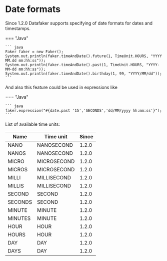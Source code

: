 # Date formats

Since 1.2.0 Datafaker supports specifying of date formats for dates and timestamps.


=== "Java"

    ``` java 
    Faker faker = new Faker();
    System.out.println(faker.timeAndDate().future(1, TimeUnit.HOURS, "YYYY MM.dd mm:hh:ss"));
    System.out.println(faker.timeAndDate().past(1, TimeUnit.HOURS, "YYYY-MM-dd mm:hh:ss"));
    System.out.println(faker.timeAndDate().birthday(1, 99, "YYYY/MM/dd"));
    ```

And also this feature could be used in expressions like

=== "Java"

    ``` java 
    faker.expression("#{date.past '15','SECONDS','dd/MM/yyyy hh:mm:ss'}");
    ```

List of available time units:

| Name    | Time unit   | Since |
|---------|-------------|-------|
| NANO    | NANOSECOND  | 1.2.0 |
| NANOS   | NANOSECOND  | 1.2.0 |
| MICRO   | MICROSECOND | 1.2.0 |
| MICROS  | MICROSECOND | 1.2.0 |
| MILLI   | MILLISECOND | 1.2.0 |
| MILLIS  | MILLISECOND | 1.2.0 |
| SECOND  | SECOND      | 1.2.0 |
| SECONDS | SECOND      | 1.2.0 |
| MINUTE  | MINUTE      | 1.2.0 |
| MINUTES | MINUTE      | 1.2.0 |
| HOUR    | HOUR        | 1.2.0 |
| HOURS   | HOUR        | 1.2.0 |
| DAY     | DAY         | 1.2.0 |
| DAYS    | DAY         | 1.2.0 |
